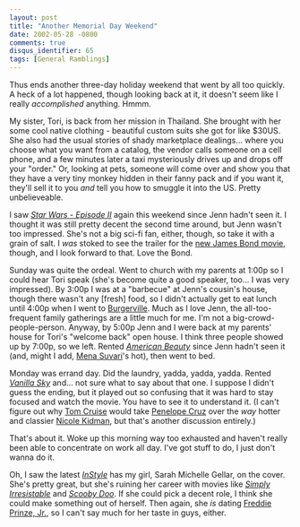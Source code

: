 ```yaml
---
layout: post
title: "Another Memorial Day Weekend"
date: 2002-05-28 -0800
comments: true
disqus_identifier: 65
tags: [General Ramblings]
---
```

Thus ends another three-day holiday weekend that went by all too
quickly. A heck of a lot happened, though looking back at it, it doesn't
seem like I really *accomplished* anything. Hmmm.
 
 My sister, Tori, is back from her mission in Thailand. She brought with
her some cool native clothing - beautiful custom suits she got for like
\$30US. She also had the usual stories of shady marketplace dealings...
where you choose what you want from a catalog, the vendor calls someone
on a cell phone, and a few minutes later a taxi mysteriously drives up
and drops off your "order." Or, looking at pets, someone will come over
and show you that they have a very tiny monkey hidden in their fanny
pack and if you want it, they'll sell it to you *and* tell you how to
smuggle it into the US. Pretty unbelieveable.
 
 I saw *[Star Wars - Episode II](http://us.imdb.com/Title?0121765)*
again this weekend since Jenn hadn't seen it. I thought it was still
pretty decent the second time around, but Jenn wasn't too impressed.
She's not a big sci-fi fan, either, though, so take it with a grain of
salt. I *was* stoked to see the trailer for the [new James Bond
movie](http://www.jamesbond.com/bond20/index.html), though, and I look
forward to that. Love the Bond.
 
 Sunday was quite the ordeal. Went to church with my parents at 1:00p so
I could hear Tori speak (she's become quite a good speaker, too... I was
very impressed). By 3:00p I was at a "barbecue" at Jenn's cousin's
house, though there wasn't any [fresh] food, so I didn't actually get to
eat lunch until 4:00p when I went to
[Burgerville](http://www.burgerville.com/). Much as I love Jenn, the
all-too-frequent family gatherings are a little much for me. I'm not a
big-crowd-people-person. Anyway, by 5:00p Jenn and I were back at my
parents' house for Tori's "welcome back" open house. I think three
people showed up by 7:00p, so we left. Rented *[American
Beauty](http://www.amazon.com/exec/obidos/ASIN/B00003CWL6/mhsvortex)*
since Jenn hadn't seen it (and, might I add, [Mena
Suvari](http://us.imdb.com/Name?Suvari,+Mena)'s hot), then went to bed.
 
 Monday was errand day. Did the laundry, yadda, yadda, yadda. Rented
*[Vanilla
Sky](http://www.amazon.com/exec/obidos/ASIN/B00005JKMZ/mhsvortex)*
and... not sure what to say about that one. I suppose I didn't guess the
ending, but it played out so confusing that it was hard to stay focused
and watch the movie. You have to see it to understand it. (I can't
figure out why [Tom Cruise](http://us.imdb.com/Name?Cruise,+Tom) would
take [Penelope Cruz](http://us.imdb.com/Name?Cruz,+Pen%E9lope) over the
*way* hotter and classier [Nicole
Kidman](http://us.imdb.com/Name?Kidman,+Nicole), but that's another
discussion entirely.)
 
 That's about it. Woke up this morning way too exhausted and haven't
really been able to concentrate on work all day. I've got stuff to do, I
just don't wanna do it.
 
 Oh, I saw the latest *[InStyle](http://www.instyle.com)* has my girl,
Sarah Michelle Gellar, on the cover. She's pretty great, but she's
ruining her career with movies like *[Simply
Irresistable](http://www.amazon.com/exec/obidos/ASIN/6305508542/mhsvortex)*
and *[Scooby Doo](http://us.imdb.com/Title?0267913)*. If she could pick
a decent role, I think she could make something out of herself. Then
again, she *is* dating [Freddie Prinze,
Jr.](http://us.imdb.com/Name?Prinze+Jr.,+Freddie), so I can't say much
for her taste in guys, either.
